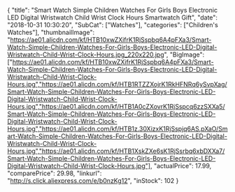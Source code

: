 {
	"title": "Smart Watch Simple Children  Watches For Girls Boys Electronic LED Digital Wristwatch Child Wrist Clock Hours Smartwatch Gift",
	"date": "2018-10-31 10:30:20",
	"SubCat": ["Watches"],
	"categories": ["Children's Watches"],
	"thumbnailImage": "https://ae01.alicdn.com/kf/HTB10xwZXifrK1RjSspbq6A4pFXa3/Smart-Watch-Simple-Children-Watches-For-Girls-Boys-Electronic-LED-Digital-Wristwatch-Child-Wrist-Clock-Hours.jpg_220x220.jpg",
	"BigImage": ["https://ae01.alicdn.com/kf/HTB10xwZXifrK1RjSspbq6A4pFXa3/Smart-Watch-Simple-Children-Watches-For-Girls-Boys-Electronic-LED-Digital-Wristwatch-Child-Wrist-Clock-Hours.jpg","https://ae01.alicdn.com/kf/HTB1RTZZXojrK1RkHFNRq6ySvpXag/Smart-Watch-Simple-Children-Watches-For-Girls-Boys-Electronic-LED-Digital-Wristwatch-Child-Wrist-Clock-Hours.jpg","https://ae01.alicdn.com/kf/HTB1A0cZXovrK1RjSspcq6zzSXXa5/Smart-Watch-Simple-Children-Watches-For-Girls-Boys-Electronic-LED-Digital-Wristwatch-Child-Wrist-Clock-Hours.jpg","https://ae01.alicdn.com/kf/HTB1z.30XizxK1RjSspjq6AS.pXaO/Smart-Watch-Simple-Children-Watches-For-Girls-Boys-Electronic-LED-Digital-Wristwatch-Child-Wrist-Clock-Hours.jpg","https://ae01.alicdn.com/kf/HTB1XskZXe6sK1RjSsrbq6xbDXXa7/Smart-Watch-Simple-Children-Watches-For-Girls-Boys-Electronic-LED-Digital-Wristwatch-Child-Wrist-Clock-Hours.jpg"],
	"actualPrice": 17.99,
	"comparePrice": 29.98,
	"linkurl": "http://s.click.aliexpress.com/e/b0nzKg12",
	"inStock": 102
}
